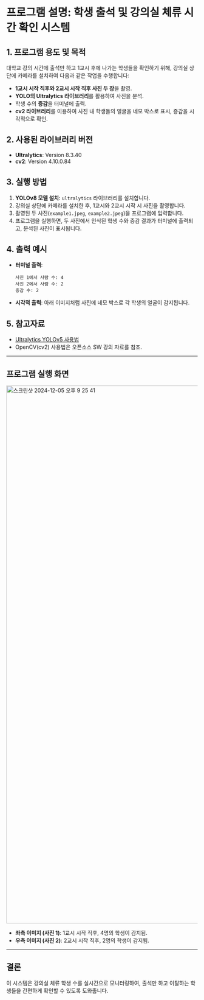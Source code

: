 
# 프로그램 설명: 학생 출석 및 강의실 체류 시간 확인 시스템

## 1. 프로그램 용도 및 목적
대학교 강의 시간에 출석만 하고 1교시 후에 나가는 학생들을 확인하기 위해, 강의실 상단에 카메라를 설치하여 다음과 같은 작업을 수행합니다:
- **1교시 시작 직후와 2교시 시작 직후 사진 두 장**을 촬영.
- **YOLO의 Ultralytics 라이브러리**를 활용하여 사진을 분석.
- 학생 수의 **증감**을 터미널에 출력.
- **cv2 라이브러리**를 이용하여 사진 내 학생들의 얼굴을 네모 박스로 표시, 증감을 시각적으로 확인.

## 2. 사용된 라이브러리 버전
- **Ultralytics**: Version 8.3.40
- **cv2**: Version 4.10.0.84

## 3. 실행 방법
1. **YOLOv8 모델 설치**: `ultralytics` 라이브러리를 설치합니다.
2. 강의실 상단에 카메라를 설치한 후, 1교시와 2교시 시작 시 사진을 촬영합니다.
3. 촬영된 두 사진(`example1.jpeg`, `example2.jpeg`)을 프로그램에 입력합니다.
4. 프로그램을 실행하면, 두 사진에서 인식된 학생 수와 증감 결과가 터미널에 출력되고, 분석된 사진이 표시됩니다.

## 4. 출력 예시
- **터미널 출력**:
  ```
  사진 1에서 사람 수: 4
  사진 2에서 사람 수: 2
  증감 수: 2
  ```
- **시각적 출력**: 아래 이미지처럼 사진에 네모 박스로 각 학생의 얼굴이 감지됩니다.

## 5. 참고자료
- [Ultralytics YOLOv5 사용법](https://velog.io/@1-june/YOLOv5%EC%97%90%EA%B2%8C-%EC%83%88%EB%A1%9C%EC%9A%B4-%EA%B2%83-%EA%B0%80%EB%A5%B4%EC%B3%90%EB%B3%B4%EA%B8%B0)
- OpenCV(cv2) 사용법은 오픈소스 SW 강의 자료를 참조.

---

## 프로그램 실행 화면

<img width="1414" alt="스크린샷 2024-12-05 오후 9 25 41" src="https://github.com/user-attachments/assets/af91409f-884d-499e-a46a-91b4c4269fdf">

- **좌측 이미지 (사진 1)**: 1교시 시작 직후, 4명의 학생이 감지됨.
- **우측 이미지 (사진 2)**: 2교시 시작 직후, 2명의 학생이 감지됨.

---

## 결론
이 시스템은 강의실 체류 학생 수를 실시간으로 모니터링하여, 출석만 하고 이탈하는 학생들을 간편하게 확인할 수 있도록 도와줍니다.

